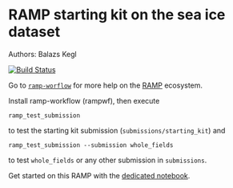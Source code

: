 # RAMP starting kit on the sea ice dataset

Authors: Balazs Kegl

[![Build Status](https://travis-ci.org/ramp-kits/sea_ice.svg?branch=master)](https://travis-ci.org/ramp-kits/sea_ice)

Go to [`ramp-worflow`](https://github.com/paris-saclay-cds/ramp-workflow) for more help on the [RAMP](http:www.ramp.studio) ecosystem.

Install ramp-workflow (rampwf), then execute

```
ramp_test_submission
```

to test the starting kit submission (`submissions/starting_kit`) and

```
ramp_test_submission --submission whole_fields
```

to test `whole_fields` or any other submission in `submissions`.

Get started on this RAMP with the [dedicated notebook](sea_ice_starting_kit.ipynb).
